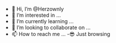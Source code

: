 - 👋 Hi, I’m @Herzownly
- 👀 I’m interested in ...
- 🌱 I’m currently learning ...
- 💞️ I’m looking to collaborate on ...
- 📫 How to reach me ...
-😎 Just browsing

<!---
Herzownly/Herzownly is a ✨ special ✨ repository because its `README.md` (this file) appears on your GitHub profile.
You can click the Preview link to take a look at your changes.
--->

